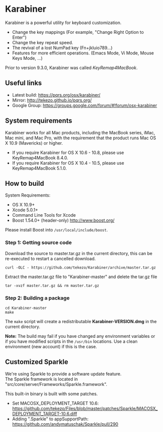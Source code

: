 Karabiner
=========

Karabiner is a powerful utility for keyboard customization.

* Change the key mappings (For example, "Change Right Option to Enter")
* Change the key repeat speed.
* The revival of a lost NumPad key (Fn+jkluio789…)
* Features for more efficient operations. (Emacs Mode, Vi Mode, Mouse Keys Mode, ...)

Prior to version 9.3.0, Karabiner was called *KeyRemap4MacBook*.

Useful links
------------

* Latest build: https://pqrs.org/osx/karabiner/
* Mirror: http://tekezo.github.io/pqrs.org/
* Google Group:  https://groups.google.com/forum/#!forum/osx-karabiner


System requirements
-------------------

Karabiner works for all Mac products, including the MacBook series, iMac, Mac mini, and Mac Pro, with the requirement that the product runs Mac OS X 10.9 (Mavericks) or higher.  

* If you require Karabiner for OS X 10.6 - 10.8, please use KeyRemap4MacBook 8.4.0.
* If you require Karabiner for OS X 10.4 - 10.5, please use KeyRemap4MacBook 5.1.0.


How to build
------------

System Requirements:

* OS X 10.9+
* Xcode 5.0.1+
* Command Line Tools for Xcode
* Boost 1.54.0+ (header-only) http://www.boost.org/

Please install Boost into `/usr/local/include/boost`.

### Step 1: Getting source code

Download the source to master.tar.gz in the current directory, this can be re-executed to restart a cancelled download.

    curl -OLC - https://github.com/tekezo/Karabiner/archive/master.tar.gz

Extract the master.tar.gz file to "Karabiner-master" and delete the tar.gz file

    tar -xvzf master.tar.gz && rm master.tar.gz

### Step 2: Building a package

    cd Karabiner-master
    make

The `make` script will create a redistributable **Karabiner-VERSION.dmg** in the current directory.


**Note:**
The build may fail if you have changed any environment variables or if you have modified scripts in the `/usr/bin` locations. Use a clean environment (new account) if this is the case.


Customized Sparkle
------------------

We're using Sparkle to provide a software update feature.<br />
The Sparkle framework is located in "src/core/server/Frameworks/Sparkle.framework".

This built-in binary is built with some patches.

* Set MACOSX_DEPLOYMENT_TARGET 10.6: https://github.com/tekezo/Files/blob/master/patches/Sparkle/MACOSX_DEPLOYMENT_TARGET-10.6.diff
* Adding ".Sparkle" to appSupportPath: https://github.com/andymatuschak/Sparkle/pull/290
